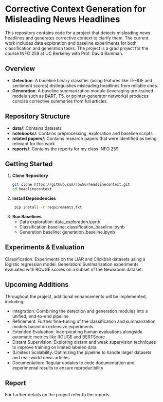 # Corrective Context Generation for Misleading News Headlines

This repository contains code for a project that detects misleading news headlines and generates corrective context to clarify them. The current work includes data exploration and baseline experiments for both classification and generation tasks. The project is a grad project for the course INFO 259 at UC Berkeley with Prof. David Bamman.

## Overview

- **Detection**: A baseline binary classifier (using features like TF-IDF and sentiment scores) distinguishes misleading headlines from reliable ones.
- **Generation**: A baseline summarization module (leveraging pre-trained models such as BART, T5, or pointer-generator networks) produces concise corrective summaries from full articles.

## Repository Structure

- **data/**: Contains datasets
- **notebooks/**: Contains preprocessing, exploration and baseline scripts
- **related papers/**: Contains research papers that were identified as being relevant for this work
- **reports/**: Contains the reports for my class INFO 259

## Getting Started

1. **Clone Repository**  
   ```bash
   git clone https://github.com/row56/headlinecontext.git
   cd headlinecontext

2. **Install Dependencies**  
   ```bash
    pip install -r requirements.txt

3. **Run Baselines**  
    - Data exploration: data_exploration.ipynb
    - Classification baseline: classification_baseline.ipynb
    - Generation baseline: generation_baseline.ipynb

## Experiments & Evaluation

Classification: Experiments on the LIAR and Clickbait datasets using a logistic regression model.
Generation: Summarization experiments evaluated with ROUGE scores on a subset of the Newsroom dataset.

## Upcoming Additions

Throughout the project, additional enhancements will be implemented, including:

- Integration: Combining the detection and generation modules into a unified, end-to-end pipeline
- Refinement: Further fine-tuning of the classification and summarization models based on extensive experiments
- Extended Evaluation: Incorporating human evaluations alongside automatic metrics like ROUGE and BERTScore
- Distant Supervision: Exploring distant and weak supervision techniques to improve training on limited labeled data
- (Limited) Scalability: Optimizing the pipeline to handle larger datasets and real-world news articles
- Documentation: Regular updates to code documentation and experimental results to ensure reproducibility

## Report

For further details on the project refer to the reports.

